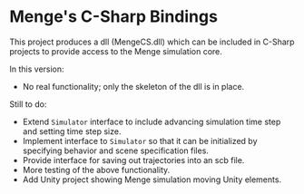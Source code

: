 Menge's C-Sharp Bindings
========================

This project produces a dll (MengeCS.dll) which can be included in C-Sharp
projects to provide access to the Menge simulation core.

In this version:

   - No real functionality; only the skeleton of the dll is in place.

Still to do:
   - Extend `Simulator` interface to include advancing simulation time step
     and setting time step size.
   - Implement interface to `Simulator` so that it can be initialized by
     specifying behavior and scene specification files.
   - Provide interface for saving out trajectories into an scb file.
   - More testing of the above functionality.
   - Add Unity project showing Menge simulation moving Unity elements.

